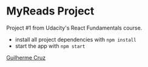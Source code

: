 # MyReads Project

Project #1 from Udacity's React Fundamentals course. 

* install all project dependencies with `npm install`
* start the app with `npm start`

[Guilherme Cruz](mailto:guilhermecruz@gmail.com)
